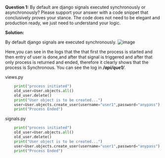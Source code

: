**Question 1:** By default are django signals executed synchronously or asynchronously? Please support your answer with a code snippet that conclusively proves your stance. The code does not need to be elegant and production ready, we just need to understand your logic.

**Solution:**

By default django signals are executed synchronously.
![image](https://github.com/user-attachments/assets/10a002cc-b28f-4920-af06-fb3ef76ca9a7)

Here,you can see in the logs that the that first the process is started and then entry of user is done,and after that signal is triggered and after that only process is returned and ended, therefore it clearly shows that the process is Synchronous.
You can see the log in ***/api/que1/***.

views.py
```python 
    print("process initiated")  
    old_user=User.objects.all()
    old_user.delete()
    print("User object is to be created...")
    user=User.objects.create_user(username="user1",password="anypass")
    print("Process Ended")  
```

signals.py
```python 
    print("process initiated")  
    old_user=User.objects.all()
    old_user.delete()
    print("User object is to be created...")
    user=User.objects.create_user(username="user1",password="anypass")
    print("Process Ended")  
```


